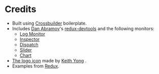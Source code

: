# Credits

- Built using [Crossbuilder](https://github.com/zalmoxisus/crossbuilder) boilerplate.
- Includes [Dan Abramov](https://github.com/gaearon)'s [redux-devtools](https://github.com/gaearon/redux-devtools) and the following monitors:
  - [Log Monitor](https://github.com/gaearon/redux-devtools-log-monitor)
  - [Inspector](https://github.com/alexkuz/redux-devtools-inspector)
  - [Dispatch](https://github.com/YoruNoHikage/redux-devtools-dispatch)
  - [Slider](https://github.com/calesce/redux-slider-monitor)
  - [Chart](https://github.com/romseguy/redux-devtools-chart-monitor)
- [The logo icon](https://github.com/reactjs/redux/issues/151) made by [Keith Yong](https://github.com/keithyong) .
- Examples from [Redux](https://github.com/rackt/redux/tree/master/examples).
